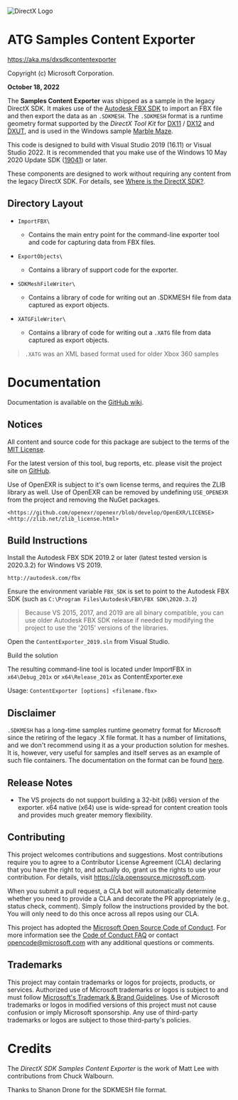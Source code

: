 ![DirectX Logo](https://raw.githubusercontent.com/wiki/walbourn/contentexporter/Dx_logo.GIF)

# ATG  Samples Content Exporter

https://aka.ms/dxsdkcontentexporter

Copyright (c) Microsoft Corporation.

**October 18, 2022**

The **Samples Content Exporter** was shipped as a sample in the legacy DirectX SDK. It makes use of the [Autodesk FBX SDK](http://autodesk.com/fbx) to import an FBX file and then export the data as an ``.SDKMESH``. The ``.SDKMESH`` format is a runtime geometry format supported by the _DirectX Tool Kit_ for [DX11](http://go.microsoft.com/fwlink/?LinkId=248929) / [DX12](http://go.microsoft.com/fwlink/?LinkID=615561) and [DXUT](http://go.microsoft.com/fwlink/?LinkId=320437), and is used in the Windows sample [Marble Maze](https://docs.microsoft.com/samples/microsoft/windows-appsample-marble-maze/directx-marble-maze-game-sample/).

This code is designed to build with Visual Studio 2019 (16.11) or Visual Studio 2022. It is recommended that you make use of the Windows 10 May 2020 Update SDK ([19041](https://walbourn.github.io/windows-10-may-2020-update-sdk/)) or later.

These components are designed to work without requiring any content from the legacy DirectX SDK. For details, see [Where is the DirectX SDK?](https://aka.ms/dxsdk).

## Directory Layout

* ``ImportFBX\``
    + Contains the main entry point for the command-line exporter tool and code for capturing data from FBX files.

* ``ExportObjects\``
    + Contains a library of support code for the exporter.

* ``SDKMeshFileWriter\``
    + Contains a library of code for writing out an .SDKMESH file from data captured as export objects.

* ``XATGFileWriter\``
    + Contains a library of code for writing out a ``.XATG`` file from data captured as export objects.

> ``.XATG`` was an XML based format used for older Xbox 360 samples

# Documentation

Documentation is available on the [GitHub wiki](https://github.com/walbourn/contentexporter/wiki).

## Notices

All content and source code for this package are subject to the terms of the [MIT License](http://opensource.org/licenses/MIT).

For the latest version of this tool, bug reports, etc. please visit the project site on [GitHub](https://github.com/walbourn/contentexporter/).

Use of OpenEXR is subject to it's own license terms, and requires the ZLIB library as well. Use of OpenEXR can be removed by undefining ``USE_OPENEXR`` from the  project and removing the NuGet packages.

    <https://github.com/openexr/openexr/blob/develop/OpenEXR/LICENSE>
    <http://zlib.net/zlib_license.html>

## Build Instructions

Install the Autodesk FBX SDK 2019.2 or later (latest tested version is 2020.3.2) for Windows VS 2019.

    http://autodesk.com/fbx

Ensure the environment variable ``FBX_SDK`` is set to point to the Autodesk FBX SDK (such as ``C:\Program Files\Autodesk\FBX\FBX SDK\2020.3.2``)

> Because VS 2015, 2017, and 2019 are all binary compatible, you can use older Autodesk FBX SDK release if needed by modifying the project to use the '2015' versions of the libraries.

Open the ``ContentExporter_2019.sln`` from Visual Studio.

Build the solution

The resulting command-line tool is located under ImportFBX in ``x64\Debug_201x`` or ``x64\Release_201x`` as ContentExporter.exe

Usage: ``ContentExporter [options] <filename.fbx>``

## Disclaimer

``.SDKMESH`` has a long-time samples runtime geometry format for Microsoft since the retiring of the
legacy .X file format. It has a number of limitations, and we don't recommend using it as a your
production solution for meshes. It is, however, very useful for samples and itself serves as an
example of such file containers. The documentation on the format can be found [here](https://github.com/walbourn/contentexporter/wiki/SDKMESH).

## Release Notes

* The VS projects do not support building a 32-bit (x86) version of the exporter. x64 native (x64) use is wide-spread for content creation tools and provides much greater memory flexibility.

## Contributing

This project welcomes contributions and suggestions. Most contributions require you to agree to a Contributor License Agreement (CLA) declaring that you have the right to, and actually do, grant us the rights to use your contribution. For details, visit https://cla.opensource.microsoft.com.

When you submit a pull request, a CLA bot will automatically determine whether you need to provide a CLA and decorate the PR appropriately (e.g., status check, comment). Simply follow the instructions provided by the bot. You will only need to do this once across all repos using our CLA.

This project has adopted the [Microsoft Open Source Code of Conduct](https://opensource.microsoft.com/codeofconduct/). For more information see the [Code of Conduct FAQ](https://opensource.microsoft.com/codeofconduct/faq/) or contact [opencode@microsoft.com](mailto:opencode@microsoft.com) with any additional questions or comments.

## Trademarks

This project may contain trademarks or logos for projects, products, or services. Authorized use of Microsoft trademarks or logos is subject to and must follow [Microsoft's Trademark & Brand Guidelines](https://www.microsoft.com/legal/intellectualproperty/trademarks/usage/general). Use of Microsoft trademarks or logos in modified versions of this project must not cause confusion or imply Microsoft sponsorship. Any use of third-party trademarks or logos are subject to those third-party's policies.

# Credits

The *DirectX SDK Samples Content Exporter* is the work of Matt Lee with contributions from Chuck Walbourn.

Thanks to Shanon Drone for the SDKMESH file format.
